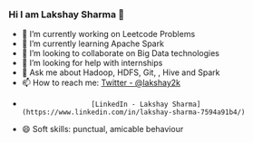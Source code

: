 ### Hi I am Lakshay Sharma 👋


- 🔭 I’m currently working on Leetcode Problems
- 🌱 I’m currently learning Apache Spark
- 👯 I’m looking to collaborate on Big Data technologies
- 🤔 I’m looking for help with internships 
- 💬 Ask me about Hadoop, HDFS, Git, , Hive and Spark
- 📫 How to reach me: [Twitter - @lakshay2k](https://twitter.com/Lakshay2k)
-                      [LinkedIn - Lakshay Sharma](https://www.linkedin.com/in/lakshay-sharma-7594a91b4/)
      
- 😄 Soft skills: punctual, amicable behaviour


